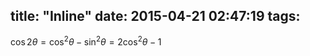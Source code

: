 title: "Inline"
date: 2015-04-21 02:47:19
tags:
---
$\cos 2\theta = \cos^2 \theta - \sin^2 \theta =  2 \cos^2 \theta - 1$
